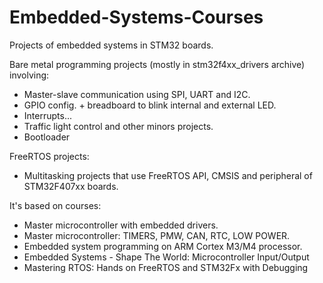 # Embedded-Systems-Courses
Projects of embedded systems in STM32 boards.

Bare metal programming projects (mostly in stm32f4xx_drivers archive) involving:
- Master-slave communication using SPI, UART and I2C.
- GPIO config. + breadboard to blink internal and external LED.
- Interrupts...
- Traffic light control and other minors projects.
- Bootloader

FreeRTOS projects:
- Multitasking projects that use FreeRTOS API, CMSIS and peripheral of STM32F407xx boards.

It's based on courses:
- Master microcontroller with embedded drivers.
- Master microcontroller: TIMERS, PMW, CAN, RTC, LOW POWER.
- Embedded system programming on ARM Cortex M3/M4 processor.
- Embedded Systems - Shape The World: Microcontroller Input/Output
- Mastering RTOS: Hands on FreeRTOS and STM32Fx with Debugging



